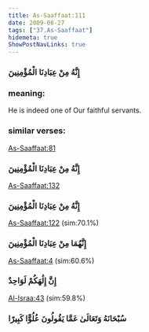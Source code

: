 ```yaml
---
title: As-Saaffaat:111
date: 2009-08-27
tags: ["37.As-Saaffaat"]
hidemeta: true 
ShowPostNavLinks: true 
---
```

### إِنَّهُ مِنْ عِبَادِنَا الْمُؤْمِنِينَ
### meaning: 
He is indeed one of Our faithful servants.
### similar verses: 

[As-Saaffaat:81](/37/81)

### إِنَّهُ مِنْ عِبَادِنَا الْمُؤْمِنِينَ

[As-Saaffaat:132](/37/132)

### إِنَّهُ مِنْ عِبَادِنَا الْمُؤْمِنِينَ

[As-Saaffaat:122](/37/122) (sim:70.1%)

### إِنَّهُمَا مِنْ عِبَادِنَا الْمُؤْمِنِينَ

[As-Saaffaat:4](/37/4) (sim:60.6%)

### إِنَّ إِلَٰهَكُمْ لَوَاحِدٌ

[Al-Israa:43](/17/43) (sim:59.8%)

### سُبْحَانَهُ وَتَعَالَىٰ عَمَّا يَقُولُونَ عُلُوًّا كَبِيرًا
